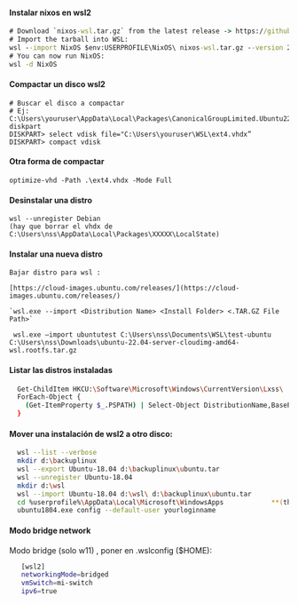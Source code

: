 #### Instalar nixos en wsl2

```cmd
# Download `nixos-wsl.tar.gz` from the latest release -> https://github.com/nix-community/NixOS-WSL/releases/latest
# Import the tarball into WSL:
wsl --import NixOS $env:USERPROFILE\NixOS\ nixos-wsl.tar.gz --version 2
# You can now run NixOS:
wsl -d NixOS
```

#### Compactar un disco wsl2

    # Buscar el disco a compactar
    # Ej: C:\Users\youruser\AppData\Local\Packages\CanonicalGroupLimited.Ubuntu22.04LTS_79rhkp1fndgsc\LocalState\ext4.vhdx
    diskpart
    DISKPART> select vdisk file="C:\Users\youruser\WSL\ext4.vhdx”
    DISKPART> compact vdisk

#### Otra forma de compactar 

    optimize-vhd -Path .\ext4.vhdx -Mode Full

#### Desinstalar una distro

    wsl --unregister Debian
    (hay que borrar el vhdx de C:\Users\nss\AppData\Local\Packages\XXXXX\LocalState)
    
#### Instalar una nueva distro

    Bajar distro para wsl : 

    [https://cloud-images.ubuntu.com/releases/](https://cloud-images.ubuntu.com/releases/)

    `wsl.exe --import <Distribution Name> <Install Folder> <.TAR.GZ File Path>`

     wsl.exe —import ubuntutest C:\Users\nss\Documents\WSL\test-ubuntu C:\Users\nss\Downloads\ubuntu-22.04-server-cloudimg-amd64-wsl.rootfs.tar.gz

#### Listar las distros instaladas

 ```bash
   Get-ChildItem HKCU:\Software\Microsoft\Windows\CurrentVersion\Lxss\ |
   ForEach-Object {
     (Get-ItemProperty $_.PSPATH) | Select-Object DistributionName,BasePath
   }
 ```

#### Mover una instalación de wsl2 a otro disco:
 ```bash
   wsl --list --verbose
   mkdir d:\backuplinux
   wsl --export Ubuntu-18.04 d:\backuplinux\ubuntu.tar
   wsl --unregister Ubuntu-18.04
   mkdir d:\wsl
   wsl --import Ubuntu-18.04 d:\wsl\ d:\backuplinux\ubuntu.tar
   cd %userprofile%\AppData\Local\Microsoft\WindowsApps            **(this is not needed if in path)**
   ubuntu1804.exe config --default-user yourloginname
 ```

#### Modo bridge network
Modo bridge (solo w11) , poner en .wslconfig ($HOME):
```bash
   [wsl2]
   networkingMode=bridged
   vmSwitch=mi-switch
   ipv6=true
```

